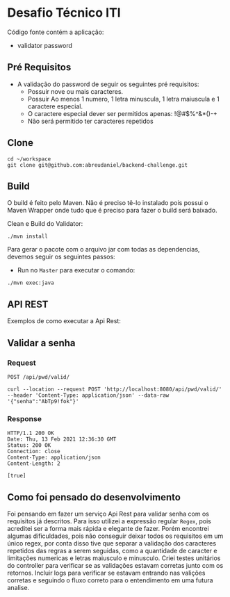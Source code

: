 # Desafio Técnico ITI

Código fonte contém a aplicação:

- validator password

## Pré Requisitos

- A validação do password de seguir os seguintes pré requisitos:
  - Possuir nove ou mais caracteres.
  - Possuir Ao menos 1 numero, 1 letra minuscula, 1 letra maiuscula e 1 caractere especial.
  - O caractere especial dever ser permitidos apenas: !@#$%^&*()-+
  - Não será permitido ter caracteres repetidos

## Clone
```shell
cd ~/workspace
git clone git@github.com:abreudaniel/backend-challenge.git
```
## Build

O build é feito pelo Maven. Não é preciso tê-lo instalado pois possui o Maven Wrapper onde tudo que é preciso para fazer o build será baixado.

Clean e Build do Validator:

```shell
./mvn install
```
Para gerar o pacote com o arquivo jar com todas as dependencias, devemos seguir os seguintes passos:
- Run no `Master` para executar o comando:
```shell
./mvn exec:java
```

## API REST

Exemplos de como executar a Api Rest:

## Validar a senha

### Request

`POST /api/pwd/valid/`

    curl --location --request POST 'http://localhost:8080/api/pwd/valid/' --header 'Content-Type: application/json' --data-raw '{"senha":"AbTp9!fok"}'

### Response

    HTTP/1.1 200 OK
    Date: Thu, 13 Feb 2021 12:36:30 GMT
    Status: 200 OK
    Connection: close
    Content-Type: application/json
    Content-Length: 2

    [true]

## Como foi pensado do desenvolvimento

Foi pensando em fazer um serviço Api Rest para validar senha com os requisitos já descritos. Para isso utilizei a expressão regular `Regex`, pois acreditei ser a forma mais rápida e elegante de fazer. Porém encontrei algumas dificuldades, pois não conseguir deixar todos os requisitos em um único regex, por conta disso tive que separar a validação dos caracteres repetidos das regras a serem seguidas, como a quantidade de caracter e limitações numericas e letras maiusculo e minusculo. Criei testes unitários do controller para verificar se as validações estavam corretas junto com os retornos. Incluir logs para verificar se estavam entrando nas valições corretas e seguindo o fluxo correto para o entendimento em uma futura analise.



